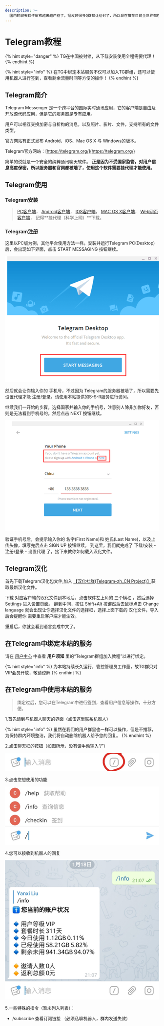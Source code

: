 ```yaml
---
description: >-
  国内的聊天软件审核越来越严格了，据反映很多Q群都让给封了，所以现在推荐目前全世界都在用的通讯软件Telegram，很多人不会使用它，而且默认也没有中文语言，所以写个简单的入门使用教程。
---
```


# Telegram教程

{% hint style="danger" %}
TG在中国被封锁，从下载安装使用全程需要代理！
{% endhint %}

{% hint style="info" %}
在TG中绑定本站服务不仅可以加入TG群组，还可以使用机器人进行签到，查看剩余流量时间等方便的操作！
{% endhint %}

## Telegram简介

Telegram Messenger 是一个跨平台的国际实时通讯应用，它的客户端是自由及开放源代码应用，但是它的服务器是专有应用。

用户可以相互交换加密与自析构的消息，以及照片、影片、文件，支持所有的文件类型。

官方网站有正式发布 Android、iOS、Mac OS X 与 Windows的版本。

Telegram官方网站：[https://telegram.org/](https://telegram.org/)

简单的说就是一个安全的纯粹通讯聊天软件。 **正是因为不受国家监管，对用户信息高度保密，所以服务器和官网都被墙了，使用这个软件需要挂代理才能使用。**

## Telegram使用

### Telegram安装

> [PC客户端](https://desktop.telegram.org/)， [Android客户端](https://play.google.com/store/apps/details?id=org.telegram.messenger)， [IOS客户端](https://itunes.apple.com/app/telegram-messenger/id686449807)， [MAC OS X客户端](https://macos.telegram.org/)， [Web网页客户端](https://telegram.org/dl/webogram)， 记得**挂代理（科学上网）**下载。

### Telegram注册

这里以PC版为例，其他平台使用方法一样。安装并运行Telegram PC\(Desktop\)后，会出现如下界面，点击 START MESSAGING 按钮继续。

![](../.gitbook/assets/telegram_register.png)

然后就会让你输入你的 手机号，不过因为 Telegram的服务器被墙了，所以需要先设置代理才能 注册/登录。请使用本站提供的S-S-R服务进行访问。

继续我们一开始的步骤，选择国家并输入你的手机号，注意别人除非加你好友，否则是无法看到手机号的。然后点击 NEXT 按钮继续。

![](../.gitbook/assets/telegram_code.png)

验证手机号后，会提示输入你的 名字\(First Name\)和 姓氏\(Last Name\)，以及上传头像，填写完后点击 SIGN UP 按钮继续。 到这里，我们就完成了 下载/安装 - 注册/登录 - 设置代理 了，接下来教你如何载入汉化文件。

## Telegram汉化

首先下载Telegram汉化包文件,加入 [【汉化社群\(Telegram-zh\_CN Project\)】](https://t.me/zh_CN)获取最新汉化文件。

下载 对应客户端的汉化文件到本地后，点击软件左上角的 三个横杠 ，然后选择 Settings 进入设置页面。 翻到中间，按住 Shift+Alt 按键然后去鼠标点击 Change language 就会出现让你选择汉化文件的选择框，选择上面下载的 汉化文件，导入后会提醒你 需要重启客户端才能生效。

重启后，你就会看到语言变成中文了。

## 在Telegram中绑定本站的服务

请在 [用户中心](http://tzwz.design/user) 中查看 **用户须知** 里的“Telegram群组加入教程”以进行绑定。

{% hint style="info" %}
为本站持续长久运行，管控管理员工作量，故TG群只对VIP会员开放，敬请谅解
{% endhint %}

## 在Telegram中使用本站的服务

> 绑定过后，您可以在Telegram中进行签到，查看用户信息等操作，十分方便。

1.首先请到与机器人聊天的界面（[点击这里联系机器人](https://t.me/ccctcloud_bot)）

{% hint style="info" %}
虽然在我们的用户群里也一样可以操作，但是不推荐，为保持群内环境整洁，我们将自动删除机器人给予您的回复。
{% endhint %}

2.点击聊天框的按钮（如图所示，没有请手动输入“/”）

![](../.gitbook/assets/t-1.jpg)

3.点击您想使用的功能

![](../.gitbook/assets/t-2.jpg)

4.您可以接收到机器人的回复

![](../.gitbook/assets/t-3.jpg)

5.一些特殊的指令（暂未列入列表）：

* /subscribe 查看订阅链接    （必须私聊机器人，群内发送失效）

